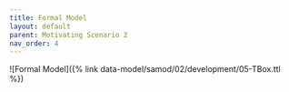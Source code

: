 ```yaml
---
title: Formal Model
layout: default
parent: Motivating Scenario 2
nav_order: 4
---
```


![Formal Model]({% link data-model/samod/02/development/05-TBox.ttl %})
